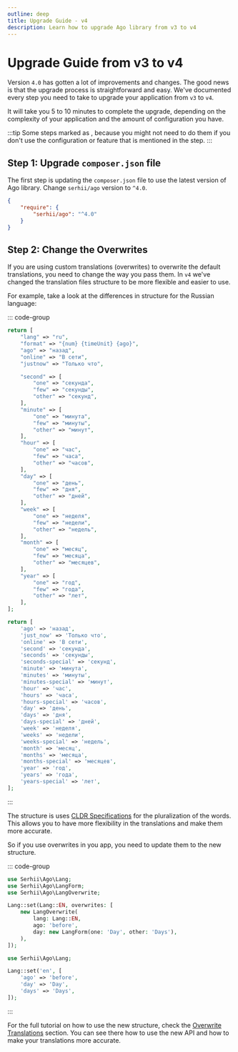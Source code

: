 ```yaml
---
outline: deep
title: Upgrade Guide - v4
description: Learn how to upgrade Ago library from v3 to v4
---
```


# Upgrade Guide from v3 to v4
Version `4.0` has gotten a lot of improvements and changes. The good news is that the upgrade process is straightforward and easy. We've documented every step you need to take to upgrade your application from `v3` to `v4`.

It will take you 5 to 10 minutes to complete the upgrade, depending on the complexity of your application and the amount of configuration you have.

:::tip
Some steps marked as <Badge type="warning" text="possible" />, because you might not need to do them if you don't use the configuration or feature that is mentioned in the step.
:::

## Step 1: Upgrade `composer.json` file
The first step is updating the `composer.json` file to use the latest version of Ago library. Change `serhii/ago` version to `^4.0`.

```json
{
    "require": {
        "serhii/ago": "^4.0"
    }
}
```

## Step 2: Change the Overwrites <Badge type="warning" text="possible" />
If you are using custom translations (overwrites) to overwrite the default translations, you need to change the way you pass them. In `v4` we've changed the translation files structure to be more flexible and easier to use.

For example, take a look at the differences in structure for the Russian language:

::: code-group
```php [New structure]
return [
    "lang" => "ru",
    "format" => "{num} {timeUnit} {ago}",
    "ago" => "назад",
    "online" => "В сети",
    "justnow" => "Только что",

    "second" => [
        "one" => "секунда",
        "few" => "секунды",
        "other" => "секунд",
    ],
    "minute" => [
        "one" => "минута",
        "few" => "минуты",
        "other" => "минут",
    ],
    "hour" => [
        "one" => "час",
        "few" => "часа",
        "other" => "часов",
    ],
    "day" => [
        "one" => "день",
        "few" => "дня",
        "other" => "дней",
    ],
    "week" => [
        "one" => "неделя",
        "few" => "недели",
        "other" => "недель",
    ],
    "month" => [
        "one" => "месяц",
        "few" => "месяца",
        "other" => "месяцев",
    ],
    "year" => [
        "one" => "год",
        "few" => "года",
        "other" => "лет",
    ],
];
```

```php [Old structure]
return [
    'ago' => 'назад',
    'just_now' => 'Только что',
    'online' => 'В сети',
    'second' => 'секунда',
    'seconds' => 'секунды',
    'seconds-special' => 'секунд',
    'minute' => 'минута',
    'minutes' => 'минуты',
    'minutes-special' => 'минут',
    'hour' => 'час',
    'hours' => 'часа',
    'hours-special' => 'часов',
    'day' => 'день',
    'days' => 'дня',
    'days-special' => 'дней',
    'week' => 'неделя',
    'weeks' => 'недели',
    'weeks-special' => 'недель',
    'month' => 'месяц',
    'months' => 'месяца',
    'months-special' => 'месяцев',
    'year' => 'год',
    'years' => 'года',
    'years-special' => 'лет',
];
```
:::

The structure is uses [CLDR Specifications](https://cldr.unicode.org/index/cldr-spec/plural-rules) for the pluralization of the words. This allows you to have more flexibility in the translations and make them more accurate.

So if you use overwrites in you app, you need to update them to the new structure.

::: code-group
```php [New way]
use Serhii\Ago\Lang;
use Serhii\Ago\LangForm;
use Serhii\Ago\LangOverwrite;

Lang::set(Lang::EN, overwrites: [
    new LangOverwrite(
        lang: Lang::EN,
        ago: 'before',
        day: new LangForm(one: 'Day', other: 'Days'),
    ),
]);
```

```php [Old way]
use Serhii\Ago\Lang;

Lang::set('en', [
    'ago' => 'before',
    'day' => 'Day',
    'days' => 'Days',
]);
```
:::

For the full tutorial on how to use the new structure, check the [Overwrite Translations](/v4/configurations.html#ovewrite-translations) section. You can see there how to use the new API and how to make your translations more accurate.